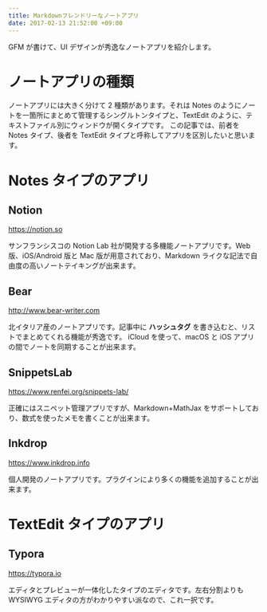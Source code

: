 ```yaml
---
title: Markdownフレンドリーなノートアプリ
date: 2017-02-13 21:52:00 +09:00
---
```


GFM が書けて、UI デザインが秀逸なノートアプリを紹介します。

# ノートアプリの種類

ノートアプリには大きく分けて 2 種類があります。それは Notes のようにノートを一箇所にまとめて管理するシングルトンタイプと、TextEdit のように、テキストファイル別にウィンドウが開くタイプです。
この記事では、前者を Notes タイプ、後者を TextEdit タイプと呼称してアプリを区別したいと思います。

# Notes タイプのアプリ

## Notion

<https://notion.so>

サンフランシスコの Notion Lab 社が開発する多機能ノートアプリです。Web 版、iOS/Android 版と Mac 版が用意されており、Markdown ライクな記法で自由度の高いノートテイキングが出来ます。

## Bear

<http://www.bear-writer.com>

北イタリア産のノートアプリです。記事中に **ハッシュタグ** を書き込むと、リストでまとめてくれる機能が秀逸です。
iCloud を使って、macOS と iOS アプリの間でノートを同期することが出来ます。

## SnippetsLab

<https://www.renfei.org/snippets-lab/>

正確にはスニペット管理アプリですが、Markdown+MathJax をサポートしており、数式を使ったメモを書くことが出来ます。

## Inkdrop

<https://www.inkdrop.info>

個人開発のノートアプリです。プラグインにより多くの機能を追加することが出来ます。

# TextEdit タイプのアプリ

## Typora

<https://typora.io>

エディタとプレビューが一体化したタイプのエディタです。左右分割よりも WYSIWYG エディタの方がわかりやすい派なので、これ一択です。
